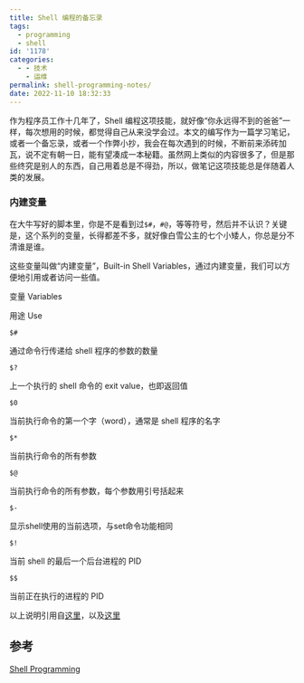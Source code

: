```yaml
---
title: Shell 编程的备忘录
tags:
  - programming
  - shell
id: '1178'
categories:
  - - 技术
    - 运维
permalink: shell-programming-notes/
date: 2022-11-10 18:32:33
---
```


作为程序员工作十几年了，Shell 编程这项技能，就好像“你永远得不到的爸爸”一样，每次想用的时候，都觉得自己从来没学会过。本文的编写作为一篇学习笔记，或者一个备忘录，或者一个作弊小抄，我会在每次遇到的时候，不断前来添砖加瓦，说不定有朝一日，能有望凑成一本秘籍。虽然网上类似的内容很多了，但是那些终究是别人的东西，自己用着总是不得劲，所以，做笔记这项技能总是伴随着人类的发展。

<!--more-->

### 内建变量

在大牛写好的脚本里，你是不是看到过`$#`，`#@`，等等符号，然后并不认识？关键是，这个系列的变量，长得都差不多，就好像白雪公主的七个小矮人，你总是分不清谁是谁。

这些变量叫做“内建变量”，Built-in Shell Variables，通过内建变量，我们可以方便地引用或者访问一些值。

变量 Variables

用途 Use

`$#`

通过命令行传递给 shell 程序的参数的数量

`$?`

上一个执行的 shell 命令的 exit value，也即返回值

`$0`

当前执行命令的第一个字（word），通常是 shell 程序的名字

`$*`

当前执行命令的所有参数

`$@`

当前执行命令的所有参数，每个参数用引号括起来

`$-`

显示shell使用的当前选项，与set命令功能相同

`$!`

当前 shell 的最后一个后台进程的 PID

`$$`

当前正在执行的进程的 PID

以上说明引用自[这里](http://linuxsig.org/files/bash_scripting.html)，以及[这里](https://superuser.com/questions/247127/what-is-and-in-linux)

## 参考

[Shell Programming](http://linuxsig.org/files/bash_scripting.html)